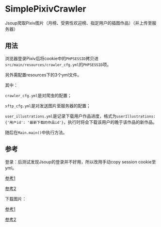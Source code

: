 # SimplePixivCrawler
Jsoup爬取Pixiv图片（月榜、受男性欢迎榜、指定用户的插图作品）（并上传至服务器）



## 用法

浏览器登录Pixiv后将cookie中的`PHPSESSID`拷贝进`src/main/resources/crawler_cfg.yml`的`PHPSESSID`项。

另外需配置resources下的3个yml文件。

其中：

`crawler_cfg.yml`是对爬虫的配置；

`sftp_cfg.yml`是对发送图片至服务器的配置；

`user_illustrations.yml`是记录下载用户作品进度，格式为`userIllustrations: {'用户id': '最新下载的作品id'}`，执行时将会下载该用户的晚于该作品的新作品。

随后在`Main.main()`中执行方法。



## 参考

登录：后测试发现Jsoup的登录并不好用，所以改用手动copy session cookie至yml。

[参考1](https://www.cnblogs.com/fightfordream/p/6421498.html)

[参考2](https://www.tqwba.com/x_d/jishu/244706.html)



下载图片：

[参考1](https://blog.csdn.net/owaranaiyume/article/details/114667736)

[参考2](https://blog.csdn.net/weixin_45826022/article/details/109406389)

